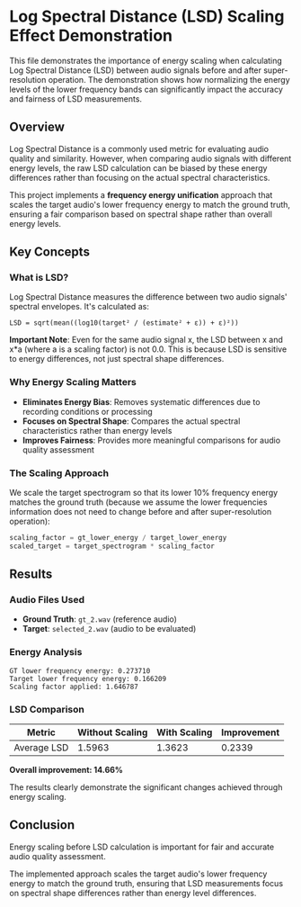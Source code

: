 # Log Spectral Distance (LSD) Scaling Effect Demonstration

This file demonstrates the importance of energy scaling when calculating Log Spectral Distance (LSD) between audio signals before and after super-resolution operation. The demonstration shows how normalizing the energy levels of the lower frequency bands can significantly impact the accuracy and fairness of LSD measurements.

## Overview

Log Spectral Distance is a commonly used metric for evaluating audio quality and similarity. However, when comparing audio signals with different energy levels, the raw LSD calculation can be biased by these energy differences rather than focusing on the actual spectral characteristics.

This project implements a **frequency energy unification** approach that scales the target audio's lower frequency energy to match the ground truth, ensuring a fair comparison based on spectral shape rather than overall energy levels.

## Key Concepts

### What is LSD?
Log Spectral Distance measures the difference between two audio signals' spectral envelopes. It's calculated as:

```
LSD = sqrt(mean((log10(target² / (estimate² + ε)) + ε)²))
```

**Important Note**: Even for the same audio signal x, the LSD between x and x*a (where a is a scaling factor) is not 0.0. This is because LSD is sensitive to energy differences, not just spectral shape differences.

### Why Energy Scaling Matters
- **Eliminates Energy Bias**: Removes systematic differences due to recording conditions or processing
- **Focuses on Spectral Shape**: Compares the actual spectral characteristics rather than energy levels
- **Improves Fairness**: Provides more meaningful comparisons for audio quality assessment

### The Scaling Approach
We scale the target spectrogram so that its lower 10% frequency energy matches the ground truth (because we assume the lower frequencies information does not need to change before and after super-resolution operation):

```python
scaling_factor = gt_lower_energy / target_lower_energy
scaled_target = target_spectrogram * scaling_factor
```

## Results

### Audio Files Used
- **Ground Truth**: `gt_2.wav` (reference audio)
- **Target**: `selected_2.wav` (audio to be evaluated)

### Energy Analysis
```
GT lower frequency energy: 0.273710
Target lower frequency energy: 0.166209
Scaling factor applied: 1.646787
```

### LSD Comparison

| Metric | Without Scaling | With Scaling | Improvement |
|--------|----------------|--------------|-------------|
| Average LSD | 1.5963 | 1.3623 | 0.2339 |

**Overall improvement: 14.66%**

The results clearly demonstrate the significant changes achieved through energy scaling. 

## Conclusion

Energy scaling before LSD calculation is important for fair and accurate audio quality assessment. 

The implemented approach scales the target audio's lower frequency energy to match the ground truth, ensuring that LSD measurements focus on spectral shape differences rather than energy level differences.
